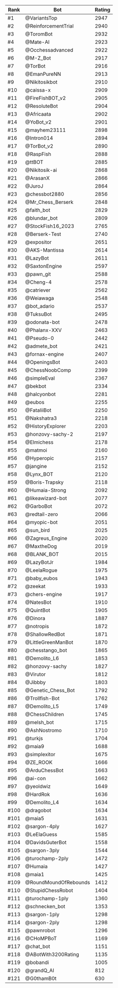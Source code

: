Rank|Bot|Rating
---|---|---
#1|@VariantsTop|2947
#2|@ReinforcementTrial|2940
#3|@ToromBot|2932
#4|@Mate-AI|2923
#5|@Occhessadvanced|2922
#6|@M-Z_Bot|2917
#7|@TorBot|2916
#8|@EmanPureNN|2913
#9|@Nikitosikbot|2910
#10|@caissa-x|2909
#11|@FireFishBOT_v2|2905
#12|@ResoluteBot|2904
#13|@Africaata|2902
#14|@YoBot_v2|2901
#15|@mayhem23111|2898
#16|@Intron014|2894
#17|@TorBot_v2|2890
#18|@RaspFish|2888
#19|@ttBOT|2885
#20|@Nikitosik-ai|2868
#21|@ArasanX|2866
#22|@JuroJ|2864
#23|@chessbot2880|2856
#24|@Mr_Chess_Berserk|2848
#25|@faith_bot|2829
#26|@blundar_bot|2809
#27|@StockFish16_2023|2765
#28|@Berserk-Test|2740
#29|@expositor|2651
#30|@AKS-Mantissa|2614
#31|@LazyBot|2611
#32|@SaxtonEngine|2597
#33|@pawn_git|2588
#34|@Cheng-4|2578
#35|@catriever|2562
#36|@Weiawaga|2548
#37|@bot_adario|2537
#38|@TuksuBot|2495
#39|@odonata-bot|2478
#40|@Phalanx-XXV|2463
#41|@Pseudo-0|2442
#42|@admete_bot|2421
#43|@fornax-engine|2407
#44|@OpeningsBot|2403
#45|@ChessNoobComp|2399
#46|@simpleEval|2367
#47|@bekbot|2334
#48|@halcyonbot|2281
#49|@eubos|2255
#50|@FataliiBot|2250
#51|@Nakshatra3|2218
#52|@HistoryExplorer|2203
#53|@honzovy-sachy-2|2197
#54|@Elmichess|2178
#55|@matmoi|2160
#56|@Hyperopic|2157
#57|@jangine|2152
#58|@Lynx_BOT|2120
#59|@Boris-Trapsky|2118
#60|@Humaia-Strong|2092
#61|@likeawizard-bot|2077
#62|@GarboBot|2072
#63|@redtail-zero|2066
#64|@myopic-bot|2051
#65|@sun_bird|2025
#66|@Zagreus_Engine|2020
#67|@MaxtheDog|2019
#68|@BLANK_BOT|2015
#69|@LazyBotJr|1984
#70|@LeelaRogue|1975
#71|@baby_eubos|1943
#72|@zeekat|1933
#73|@chers-engine|1917
#74|@NatesBot|1910
#75|@QuintBot|1905
#76|@Dinora|1887
#77|@notropis|1872
#78|@ShallowRedBot|1871
#79|@LittleGreenManBot|1870
#80|@chesstango_bot|1865
#81|@Demolito_L6|1853
#82|@honzovy-sachy|1827
#83|@Virutor|1812
#84|@Jibbby|1803
#85|@Genetic_Chess_Bot|1792
#86|@Trollfish-Bot|1762
#87|@Demolito_L5|1749
#88|@ChessChildren|1745
#89|@melsh_bot|1715
#90|@AshNostromo|1710
#91|@turkjs|1704
#92|@maia9|1688
#93|@simplexitor|1675
#94|@ZE_ROOK|1666
#95|@ArduChessBot|1663
#96|@ai-con|1662
#97|@yeoldwiz|1649
#98|@HardRok|1636
#99|@Demolito_L4|1634
#100|@dragobot|1634
#101|@maia5|1631
#102|@sargon-4ply|1627
#103|@LeElaGuess|1585
#104|@DavidsGuterBot|1558
#105|@sargon-3ply|1544
#106|@turochamp-2ply|1472
#107|@Humaia|1427
#108|@maia1|1425
#109|@RoundMoundOfRebounds|1412
#110|@StupidChessRobot|1404
#111|@turochamp-1ply|1360
#112|@schnecken_bot|1353
#113|@sargon-1ply|1298
#114|@sargon-2ply|1298
#115|@pawnrobot|1296
#116|@CHoMPBoT|1169
#117|@chat_bot|1151
#118|@ABotWith3200Rating|1135
#119|@bobandi|1005
#120|@grandQ_AI|812
#121|@G0thamB0t|630
